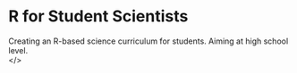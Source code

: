 # R for Student Scientists
Creating an R-based science curriculum for students. Aiming at high school level.
<br></>
